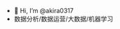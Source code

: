 - 👋 Hi, I’m @akira0317
- 数据分析/数据运营/大数据/机器学习

<!---
akira0317/akira0317 is a ✨ special ✨ repository because its `README.md` (this file) appears on your GitHub profile.
You can click the Preview link to take a look at your changes.
--->
